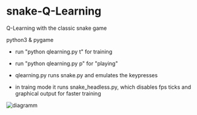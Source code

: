 # snake-Q-Learning
Q-Learning with the classic snake game

python3 & pygame

- run "python qlearning.py t" for training
- run "python qlearning.py p" for "playing"

- qlearning.py runs snake.py and emulates the keypresses
- in traing mode it runs snake_headless.py, which disables fps ticks and graphical output for faster training

![diagramm](diagram.png)
